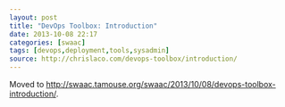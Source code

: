 ```yaml
---
layout: post
title: "DevOps Toolbox: Introduction"
date: 2013-10-08 22:17
categories: [swaac]
tags: [devops,deployment,tools,sysadmin]
source: http://chrislaco.com/devops-toolbox/introduction/
---
```

Moved to <http://swaac.tamouse.org/swaac/2013/10/08/devops-toolbox-introduction/>.
